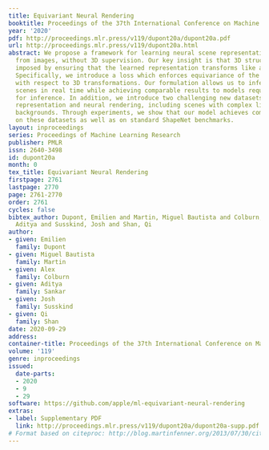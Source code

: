 ```yaml
---
title: Equivariant Neural Rendering
booktitle: Proceedings of the 37th International Conference on Machine Learning
year: '2020'
pdf: http://proceedings.mlr.press/v119/dupont20a/dupont20a.pdf
url: http://proceedings.mlr.press/v119/dupont20a.html
abstract: We propose a framework for learning neural scene representations directly
  from images, without 3D supervision. Our key insight is that 3D structure can be
  imposed by ensuring that the learned representation transforms like a real 3D scene.
  Specifically, we introduce a loss which enforces equivariance of the scene representation
  with respect to 3D transformations. Our formulation allows us to infer and render
  scenes in real time while achieving comparable results to models requiring minutes
  for inference. In addition, we introduce two challenging new datasets for scene
  representation and neural rendering, including scenes with complex lighting and
  backgrounds. Through experiments, we show that our model achieves compelling results
  on these datasets as well as on standard ShapeNet benchmarks.
layout: inproceedings
series: Proceedings of Machine Learning Research
publisher: PMLR
issn: 2640-3498
id: dupont20a
month: 0
tex_title: Equivariant Neural Rendering
firstpage: 2761
lastpage: 2770
page: 2761-2770
order: 2761
cycles: false
bibtex_author: Dupont, Emilien and Martin, Miguel Bautista and Colburn, Alex and Sankar,
  Aditya and Susskind, Josh and Shan, Qi
author:
- given: Emilien
  family: Dupont
- given: Miguel Bautista
  family: Martin
- given: Alex
  family: Colburn
- given: Aditya
  family: Sankar
- given: Josh
  family: Susskind
- given: Qi
  family: Shan
date: 2020-09-29
address: 
container-title: Proceedings of the 37th International Conference on Machine Learning
volume: '119'
genre: inproceedings
issued:
  date-parts:
  - 2020
  - 9
  - 29
software: https://github.com/apple/ml-equivariant-neural-rendering
extras:
- label: Supplementary PDF
  link: http://proceedings.mlr.press/v119/dupont20a/dupont20a-supp.pdf
# Format based on citeproc: http://blog.martinfenner.org/2013/07/30/citeproc-yaml-for-bibliographies/
---
```

